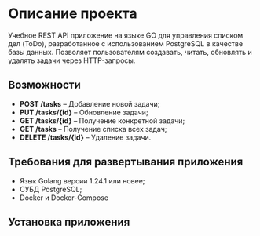 # Описание проекта
Учебное REST API приложение на языке GO для управления списком дел (ToDo), разработанное с использованием PostgreSQL в качестве базы данных. Позволяет пользователям создавать, читать, обновлять и удалять задачи через HTTP-запросы.

## Возможности
- **POST /tasks** – Добавление новой задачи;
- **PUT /tasks/{id}** – Обновление задачи;
- **GET /tasks/{id}** – Получение конкретной задачи;
- **GET /tasks** – Получение списка всех задач;
- **DELETE /tasks/{id}** – Удаление задачи.

## Требования для развертывания приложения

- Язык Golang версии 1.24.1 или новее;
- СУБД PostgreSQL;
- Docker и Docker-Compose

## Установка приложения









